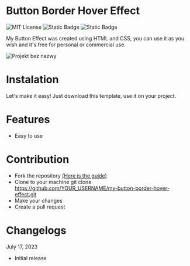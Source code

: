 # Button Border Hover Effect

![MIT License](https://img.shields.io/badge/Author-S1mon009-blue.svg) ![Static Badge](https://img.shields.io/badge/HTML-html?logo=html5&labelColor=%23595959&color=%23E34F26)
![Static Badge](https://img.shields.io/badge/CSS-js?logo=css3&labelColor=%23595959&color=%231572B6) 

My Button Effect was created using HTML and CSS, you can use it as you wish and it's free for personal or commercial use.

![Projekt bez nazwy](https://github.com/S1mon009/HTML-CSS-Bootstrap/assets/105738321/751a08db-3cfc-41ba-9203-96ee181812de)

# Instalation

Let's make it easy! Just download this template, use it on your project.

# Features
- Easy to use

# Contribution

- Fork the repository [(Here is the guide)](https://docs.github.com/en/get-started/quickstart/fork-a-repo)
- Clone to your machine git clone https://github.com/YOUR_USERNAME/my-button-border-hover-effect.git
- Make your changes
- Create a pull request

# Changelogs

July 17, 2023

- Initial release
